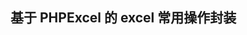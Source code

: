 <!--
 * @Author: Brightness
 * @Date: 2021-04-16 09:19:38
 * @LastEditors: Brightness
 * @LastEditTime: 2021-04-16 09:20:39
 * @Description:
-->

## 基于 PHPExcel 的 excel 常用操作封装

